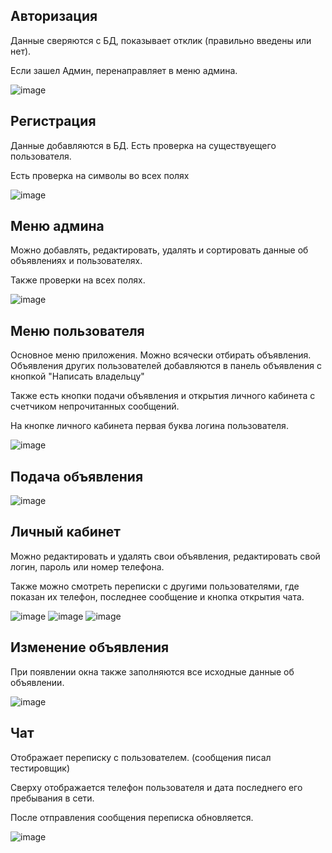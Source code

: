 
## Авторизация

Данные сверяются с БД, показывает отклик (правильно введены или нет).

Если зашел Админ, перенаправляет в меню админа.

![image](https://github.com/jetie000/WinFormsSQLProject/assets/126812090/3afe0f10-fc75-45fd-8c67-f466a3cadc7d)

## Регистрация

Данные добавляются в БД. Есть проверка на существуещего пользователя.

Есть проверка на символы во всех полях

![image](https://github.com/jetie000/WinFormsSQLProject/assets/126812090/7ece198d-ccc5-43d0-b69a-254387cefae9)

## Меню админа

Можно добавлять, редактировать, удалять и сортировать данные об объявлениях и пользователях.

Также проверки на всех полях.

![image](https://github.com/jetie000/WinFormsSQLProject/assets/126812090/7f215451-aba5-4e47-8324-c62cbd7d19d3)

## Меню пользователя

Основное меню приложения. Можно всячески отбирать объявления. Объявления других пользователей добавляются в панель объявления с кнопкой "Написать владельцу"

Также есть кнопки подачи объявления и открытия личного кабинета с счетчиком непрочитанных сообщений.

На кнопке личного кабинета первая буква логина пользователя.

![image](https://github.com/jetie000/WinFormsSQLProject/assets/126812090/c5bcefcc-2695-4ef5-963d-8a70cfd7c819)

## Подача объявления

![image](https://github.com/jetie000/WinFormsSQLProject/assets/126812090/d9e5b50c-f2bd-4c9c-b230-f85415c4e0cb)

## Личный кабинет

Можно редактировать и удалять свои объявления, редактировать свой логин, пароль или номер телефона.

Также можно смотреть переписки с другими пользователями, где показан их телефон, последнее сообщение и кнопка открытия чата.

![image](https://github.com/jetie000/WinFormsSQLProject/assets/126812090/6a211df6-23d8-4603-9fef-5c526e983681)
![image](https://github.com/jetie000/WinFormsSQLProject/assets/126812090/c9d7a502-a9f6-40c3-b7f3-5080849df57e)
![image](https://github.com/jetie000/WinFormsSQLProject/assets/126812090/3431aca0-3876-4ef8-ad51-c6249c28c590)


## Изменение объявления

При появлении окна также заполняются все исходные данные об объявлении. 

![image](https://github.com/jetie000/WinFormsSQLProject/assets/126812090/8477e684-f193-4bd2-8b69-eed8845cffb7)


## Чат

Отображает переписку с пользователем. (сообщения писал тестировщик)

Сверху отображается телефон пользователя и дата последнего его пребывания в сети.

После отправления сообщения переписка обновляется.

![image](https://github.com/jetie000/WinFormsSQLProject/assets/126812090/52c2787f-5690-4933-8d69-4873b6ba7094)

